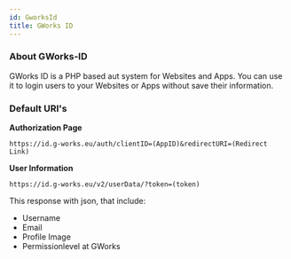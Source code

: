 ```yaml
---
id: GworksId
title: GWorks ID
---
```



### About GWorks-ID

GWorks ID is a PHP based aut system for Websites and Apps. You can use it to login users to your Websites or Apps without save their information.

### Default URI's

<b>Authorization Page</b>

`https://id.g-works.eu/auth/clientID=(AppID)&redirectURI=(Redirect Link)`

<b>User Information</b>

`https://id.g-works.eu/v2/userData/?token=(token)`

This response with json, that include:

- Username
- Email
- Profile Image
- Permissionlevel at GWorks
